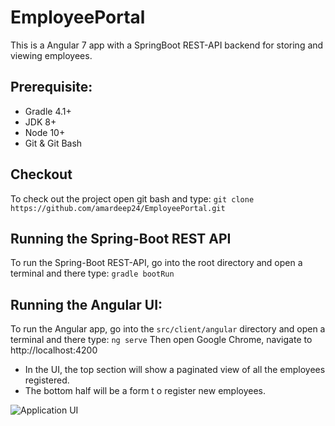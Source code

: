 # EmployeePortal
This is a Angular 7 app with a SpringBoot REST-API backend for storing and viewing employees.

## Prerequisite:

 - Gradle 4.1+ 
 - JDK 8+
 - Node 10+
 - Git & Git Bash

## Checkout

To check out the project open git bash and type:
`git clone https://github.com/amardeep24/EmployeePortal.git`

## Running the Spring-Boot REST API

To run the Spring-Boot REST-API, go into the root directory and open a terminal and there type:
`gradle bootRun`

## Running the Angular UI:

To run the Angular app, go into the `src/client/angular` directory and open a terminal and there type:
`ng serve`
Then open Google Chrome, navigate to http://localhost:4200

 - In the UI, the top section will show a paginated view of all the employees registered.
 - The bottom half will be a form t o register new employees.

![Application UI](https://user-images.githubusercontent.com/17095403/56878518-21f48600-6a72-11e9-9b82-30deb27588d2.png)



